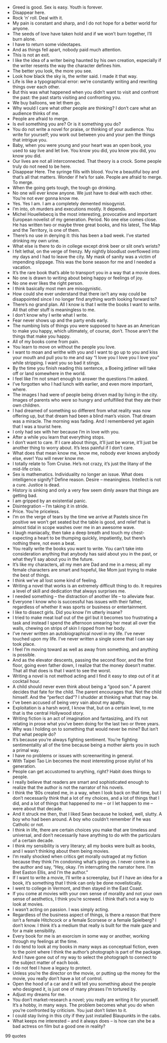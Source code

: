  - Greed is good. Sex is easy. Youth is forever.
 - Disappear here.
 - Rock ‘n’ roll. Deal with it.
 - My pain is constant and sharp, and I do not hope for a better world for anyone.
 - The seeds of love have taken hold and if we won’t burn together, I’ll burn alone.
 - I have to return some videotapes.
 - And as things fell apart, nobody paid much attention.
 - This is not an exit.
 - I like the idea of a writer being haunted by his own creation, especially if the writer resents the way the character defines him.
 - The better you look, the more you see.
 - Look how black the sky is, the writer said. I made it that way.
 - Life is like a typographical error: we’re constantly writing and rewriting things over each other.
 - But this was what happened when you didn’t want to visit and confront the past: the past starts visiting and confronting you.
 - We buy balloons, we let them go.
 - Why would I care what other people are thinking? I don’t care what an audience thinks of me.
 - People are afraid to merge.
 - Is evil something you are? Or is it something you do?
 - You do not write a novel for praise, or thinking of your audience. You write for yourself; you work out between you and your pen the things that intrigue you.
 - Baby, when you were young and your heart was an open book, you used to say live and let live. You know you did, you know you did, you know you did.
 - Our lives are not all interconnected. That theory is a crock. Some people truly do not need to be here.
 - Disappear Here. The syringe fills with blood. You’re a beautiful boy and that’s all that matters. Wonder if he’s for sale. People are afraid to merge. To merge.
 - When the going gets tough, the tough go drinking.
 - No one will ever know anyone. We just have to deal with each other. You’re not ever gonna know me.
 - Yes. Yes I am. I am a completely demented misogynist.
 - I’m into, oh murders and executions mostly. It depends.
 - Michel Houellebecq is the most interesting, provocative and important European novelist of my generation. Period. No one else comes close. He has written two or maybe three great books, and his latest, The Map and the Territory, is one of them.
 - There’s no use in denying it: this has been a bad week. I’ve started drinking my own urine.
 - What else is there to do in college except drink beer or slit one’s wrists?
 - I felt lethal, on the verge of frenzy. My nightly bloodlust overflowed into my days and I had to leave the city. My mask of sanity was a victim of impending slippage. This was the bone season for me and I needed a vacation.
 - It’s the rare book that’s able to transport you in a way that a movie does.
 - No one is drawn to writing about being happy or feelings of joy.
 - No one ever likes the right person.
 - I think basically most men are misogynistic.
 - How could she ever understand that there isn’t any way could be disappointed since I no longer find anything worth looking forward to?
 - There’s no grand plan. All I know is that I write the books I want to write. All that other stuff is meaningless to me.
 - I don’t know why I write what I write.
 - Fear never shows up and the party ends early.
 - The numbing lists of things you were supposed to have as an American to make you happy, which ultimately, of course, don’t. Those aren’t the things that make you happy.
 - All of my books come from pain.
 - You learn to move on without the people you love.
 - I want to moan and writhe with you and I want to go up to you and kiss your mouth and pull you to me and say “I love you I love you I love you” while stripping. I want you so bad it stings.
 - By the time you finish reading this sentence, a Boeing jetliner will take off or land somewhere in the world.
 - I feel like I’m not smart enough to answer the questions I’m asked.
 - I’ve forgotten who I had lunch with earlier, and even more important, where.
 - The images I had were of people being driven mad by living in the city. Images of parents who were so hungry and unfulfilled that they ate their own children.
 - I had dreamed of something so different from what reality was now offering up, but that dream had been a blind man’s vision. That dream was a miracle. The morning was fading. And I remembered yet again that I was a tourist here.
 - I only had sex with her because I’m in love with you.
 - After a while you learn that everything stops.
 - I don’t want to care. If I care about things, it’ll just be worse, it’ll just be another thing to worry about. It’s less painful if I don’t care.
 - What does that mean know me, know me, nobody ever knows anybody else, ever! You will never know me.
 - I totally relate to Tom Cruise. He’s not crazy, it’s just the litany of the mid-life crisis.
 - Sex is mathematics. Individuality no longer an issue. What does intelligence signify? Define reason. Desire – meaningless. Intellect is not a cure. Justice is dead.
 - History is sinking and only a very few seem dimly aware that things are getting bad.
 - I am gripped by an existential panic.
 - Disintegration – I’m taking it in stride.
 - Price. You’re priceless.
 - I’m on the verge of tears by the time we arrive at Pastels since I’m positive we won’t get seated but the table is good, and relief that is almost tidal in scope washes over me in an awesome wave.
 - I laugh maniacally, then take a deep breath and touch my chest- expecting a heart to be thumping quickly, impatiently, but there’s nothing there, not even a beat.
 - You really write the books you want to write. You can’t take into consideration anything that anybody has said about you in the past, or what they’ll say about you in the future.
 - It’s like my characters, all my men are Dad and me in a mess; all my female characters are smart and hopeful, like Mom just trying to make the best of things.
 - I think we’ve all lost some kind of feeling.
 - Writing a novel that works is an extremely difficult thing to do. It requires a level of skill and dedication that always surprises me.
 - I needed something – the distraction of another life – to alleviate fear.
 - Everyone I know who is successful has issues with their father, regardless of whether it was sports or business or entertainment.
 - I like to dissect girls. Did you know I’m utterly insane?
 - I tried to make meat loaf out of the girl but it becomes too frustrating a task and instead I spend the afternoon smearing her meat all over the walls, chewing on strips of skin I ripped from her body.
 - I’ve never written an autobiographical novel in my life. I’ve never touched upon my life. I’ve never written a single scene that I can say took place.
 - I feel I’m moving toward as well as away from something, and anything is possible.
 - And as the elevator descents, passing the second floor, and the first floor, going even father down, I realize that the money doesn’t matter. That all that does is that I want to see the worst.
 - Writing a novel is not method acting and I find it easy to step out of it at cocktail hour.
 - A child should never even think about being a “good son.” A parent decides that fate for the child. The parent encourages that. Not the child himself. And the “perfect dad”? I shudder at thinking what that may be.
 - I’ve been accused of being very vain about my apathy.
 - Exploitation is a harsh word, I know that, but on a certain level, to me that is the central Hollywood story.
 - Writing fiction is an act of imagination and fantasizing, and it’s not relating in prose what you’ve been doing for the last two or three years.
 - Why was I holding on to something that would never be mine? But isn’t that what people do?
 - It’s because you’re always fighting sentiment. You’re fighting sentimentality all of the time because being a mother alerts you in such a primal way.
 - I have no problems or issues with screenwriting in general.
 - With Taipei Tao Lin becomes the most interesting prose stylist of his generation.
 - People can get accustomed to anything, right? Habit does things to people.
 - I really believe that readers are smart and sophisticated enough to realize that the author is not the narrator of his novels.
 - I think the ’80s created me, in a way, when I look back on that time, but I don’t necessarily think that a lot of my choices, and a lot of things that I did, and a lot of things that happened to me – or I let happen to me – were about that decade.
 - And it struck me then, that I liked Sean because he looked, well, slutty. A boy who had been around. A boy who couldn’t remember if he was Catholic or not.
 - I think in life, there are certain choices you make that are timeless and universal, and don’t necessarily have anything to do with the particulars of a certain decade.
 - I think my sensibility is very literary; all my books were built as books, and I wasn’t thinking about them being movies.
 - I’m really shocked when critics get morally outraged at my fiction because they think I’m condoning what’s going on. I never come in as the author and say, “Hey, okay. I’m interrupting the narrator here. I’m Bret Easton Ellis, and I’m the author.”
 - If I want to write a movie, I’ll write a screenplay, but if I have an idea for a book, it’s something that I think can only be done novelistically.
 - I went to college in Vermont, and then stayed in the East Coast.
 - If you come at movies with your own sense of morality and not your own sense of aesthetics, I think you’re screwed. I think that’s not a way to look at movies.
 - I wasn’t acting on passion. I was simply acting.
 - Regardless of the business aspect of things, is there a reason that there isn’t a female Hitchcock or a female Scorsese or a female Spielberg? I don’t know. I think it’s a medium that really is built for the male gaze and for a male sensibility.
 - Every book for me is an exorcism in some way or another, working through my feelings at the time.
 - I do tend to look at my books in many ways as conceptual fiction, even to the point where I think the author’s photograph is part of the package. And I have gone out of my way to select the photograph to connect to the subject matter of each book.
 - I do not feel I have a legacy to protect.
 - Unless you’re the director on the movie, or putting up the money for the movie, you really don’t have a lot of control.
 - Open the hood of a car and it will tell you something about the people who designed it, is just one of many phrases I’m tortured by.
 - Adjust my dreams for me.
 - You don’t market-research a novel; you really are writing it for yourself. It’s a hobby, in many ways. The problem becomes what you do when you’re confronted by criticism. You just don’t listen to it.
 - I could stay living in this city if they just installed Blaupunkts in the cabs.
 - What keeps me interested – and it always does – is how can she be a bad actress on film but a good one in reality?

99 quotes